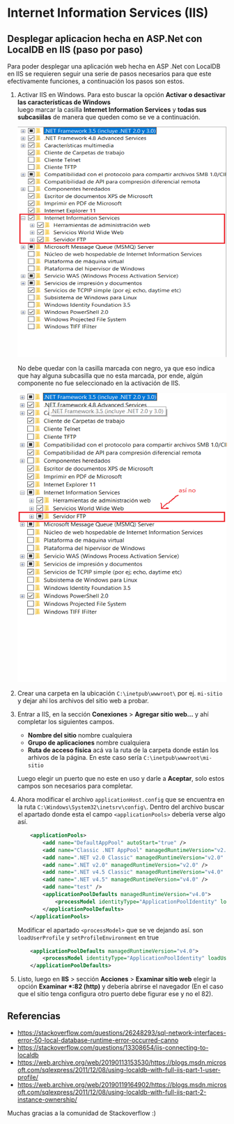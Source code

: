 # Internet Information Services (IIS)

## Desplegar aplicacion hecha en ASP.Net con LocalDB en IIS (paso por paso)

Para poder desplegar una aplicación web hecha en ASP .Net con LocalDB en IIS se requieren
seguir una serie de pasos necesarios para que este efectivamente funciones, a continuación
los pasos son estos.

  1. Activar IIS en Windows. Para esto buscar la opción **Activar o desactivar las 
    características de Windows**  
    luego marcar la casilla **Internet Information Services** y **todas sus subcasiilas** de
    manera que queden como se ve a continuación.

      <p align="center">
        <img src="iis_1.PNG" width="669px" height="527px">
      </p>

      No debe quedar con la casilla marcada con negro, ya que eso indica que hay alguna subcasilla
      que no esta marcada, por ende, algún componente no fue seleccionado en la activación de IIS.

      <p align="center">
          <img src="iis_2.PNG" width="600px" height="662px">
      </p>
  
  2. Crear una carpeta en la ubicación `C:\inetpub\wwwroot\` por ej. `mi-sitio` y dejar 
    ahí los archivos del sitio web a probar.

  3. Entrar a IIS, en la sección **Conexiones** > **Agregar sitio web...** y ahí completar 
    los siguientes campos.

        - **Nombre del sitio** nombre cualquiera
        - **Grupo de aplicaciones** nombre cualquiera
        - **Ruta de acceso física** acá va la ruta de la carpeta donde están los arhivos de la
          página. En este caso sería `C:\inetpub\wwwroot\mi-sitio`

  
        Luego elegir un puerto que no este en uso y darle a **Aceptar**, solo estos campos son 
        necesarios para completar.

   4. Ahora modificar el archivo `applicationHost.config` que se encuentra en la ruta
        `C:\Windows\System32\inetsrv\config\`. Dentro del archivo buscar el apartado donde esta
        el campo `<applicationPools>` debería verse algo así.

        ```xml
            <applicationPools>
                <add name="DefaultAppPool" autoStart="true" />
                <add name="Classic .NET AppPool" managedRuntimeVersion="v2.0" managedPipelineMode="Classic" />
                <add name=".NET v2.0 Classic" managedRuntimeVersion="v2.0" managedPipelineMode="Classic" />
                <add name=".NET v2.0" managedRuntimeVersion="v2.0" />
                <add name=".NET v4.5 Classic" managedRuntimeVersion="v4.0" managedPipelineMode="Classic" />
                <add name=".NET v4.5" managedRuntimeVersion="v4.0" />
                <add name="test" />
                <applicationPoolDefaults managedRuntimeVersion="v4.0">
                    <processModel identityType="ApplicationPoolIdentity" loadUserProfile="true" setProfileEnvironment="false" />
                </applicationPoolDefaults>
            </applicationPools>
        ```

        Modificar el apartado `<processModel>` que se ve dejando así. son `loadUserProfile`
        y `setProfileEnvironment` en true


        ```xml
            <applicationPoolDefaults managedRuntimeVersion="v4.0">
                <processModel identityType="ApplicationPoolIdentity" loadUserProfile="true" setProfileEnvironment="true" />
            </applicationPoolDefaults>
        ```
    
   5. Listo, luego en **IIS** > sección **Acciones** > **Examinar sitio web** elegir la 
        opción **Examinar \*:82 (http)** y debería abrirse el navegador (En el caso que el
        sitio tenga configura otro puerto debe figurar ese y no el 82).


## Referencias

- https://stackoverflow.com/questions/26248293/sql-network-interfaces-error-50-local-database-runtime-error-occurred-canno
- https://stackoverflow.com/questions/13308654/iis-connecting-to-localdb
- https://web.archive.org/web/20190113153530/https://blogs.msdn.microsoft.com/sqlexpress/2011/12/08/using-localdb-with-full-iis-part-1-user-profile/
- https://web.archive.org/web/20190119164902/https://blogs.msdn.microsoft.com/sqlexpress/2011/12/08/using-localdb-with-full-iis-part-2-instance-ownership/

Muchas gracias a la comunidad de Stackoverflow :) 